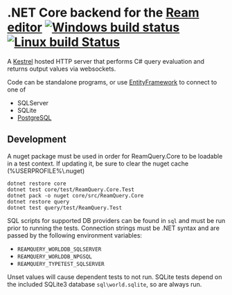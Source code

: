 # .NET Core backend for the [Ream editor](https://github.com/stofte/ream-editor) [![Windows build status](https://ci.appveyor.com/api/projects/status/7p2pha3iiaomihr4?svg=true)](https://ci.appveyor.com/project/stofte/ream-query) [![Linux build Status](https://travis-ci.org/stofte/ream-query.svg?branch=master)](https://travis-ci.org/stofte/ream-query)

A [Kestrel](https://github.com/aspnet/KestrelHttpServer) hosted HTTP server that performs C# query evaluation and returns output values via websockets.

Code can be standalone programs, or use [EntityFramework](https://github.com/aspnet/EntityFramework) to connect to one of

 - SQLServer
 - SQLite
 - [PostgreSQL](https://github.com/npgsql/Npgsql.EntityFrameworkCore.PostgreSQL/)

## Development

A nuget package must be used in order for ReamQuery.Core to be loadable in a test context.
If updating it, be sure to clear the nuget cache (%USERPROFILE%\\.nuget)

```
dotnet restore core
dotnet test core/test/ReamQuery.Core.Test
dotnet pack -o nuget core/src/ReamQuery.Core
dotnet restore query
dotnet test query/test/ReamQuery.Test
```

SQL scripts for supported DB providers can be found in `sql` and must be run prior to running the tests.
Connection strings must be .NET syntax and are passed by the following environment variables:

 - `REAMQUERY_WORLDDB_SQLSERVER`
 - `REAMQUERY_WORLDDB_NPGSQL`
 - `REAMQUERY_TYPETEST_SQLSERVER`

Unset values will cause dependent tests to not run. SQLite tests depend on the included SQLite3 database `sql\world.sqlite`, so are always run.
